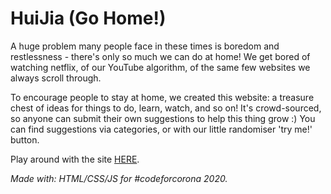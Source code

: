 # HuiJia (Go Home!)

A huge problem many people face in these times is boredom and restlessness - there's only so much we can do at home! We get bored of watching netflix, of our YouTube algorithm, of the same few websites we always scroll through. 

To encourage people to stay at home, we created this website: a treasure chest of ideas for things to do, learn, watch, and so on! It's crowd-sourced, so anyone can submit their own suggestions to help this thing grow :) You can find suggestions via categories, or with our little randomiser 'try me!' button.

Play around with the site [HERE](https://huijia.herokuapp.com/index.html).


_Made with: HTML/CSS/JS for #codeforcorona 2020._
